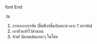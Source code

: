 font End

.ts
1. การเคาะบรรทัด (ขึ้นฟังก์ชั่นกับคลาส เคาะ 1 บรรทัด)
2. เอาตัวแปรไว้ด้านบน
3. ห้าม! มีคอมเม้นเยอะๆ ในโค้ด 

 
